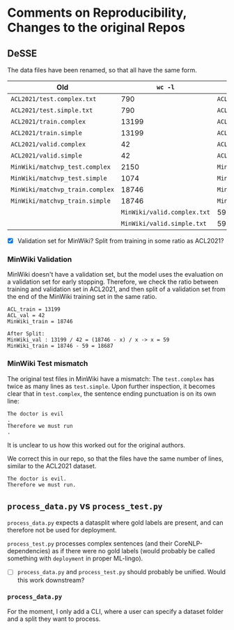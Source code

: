 # Comments on Reproducibility, Changes to the original Repos

## DeSSE

The data files have been renamed, so that all have the same form.

| Old | `wc -l` | New | `wc -l` |
|-|-|-|-|
| `ACL2021/test.complex.txt` | 790 | `ACL2021/test.complex.txt` | 790 |
| `ACL2021/test.simple.txt` | 790 | `ACL2021/test.simple.txt` | 790 |
| `ACL2021/train.complex` | 13199 | `ACL2021/train.complex.txt` | 13199 |
| `ACL2021/train.simple` | 13199 | `ACL2021/train.simple.txt` | 13199 |
| `ACL2021/valid.complex` | 42 | `ACL2021/valid.complex.txt` | 42 |
| `ACL2021/valid.simple` | 42 |`ACL2021/valid.simple.txt` | 42 |
| `MinWiki/matchvp_test.complex` | 2150 | `MinWiki/test.complex.txt` | 1074 |
| `MinWiki/matchvp_test.simple` | 1074 | `MinWiki/test.simple.txt` | 1074 |
| `MinWiki/matchvp_train.complex` | 18746 | `MinWiki/train.complex.txt` | 18687 |
| `MinWiki/matchvp_train.simple` | 18746 | `MinWiki/train.simple.txt` | 18687 |
|  | `MinWiki/valid.complex.txt` | 59 |
|  | `MinWiki/valid.simple.txt` | 59 |

- [x] Validation set for MinWiki? Split from training in some ratio as ACL2021?

### MinWiki Validation

MinWiki doesn't have a validation set, but the model uses the evaluation on a validation set for early stopping.
Therefore, we check the ratio between training and validation set in ACL2021, and then split of a validation set from the end of the MinWiki training set in the same ratio.

```
ACL_train = 13199
ACL_val = 42
MinWiki_train = 18746

After Split:
MinWiki_val : 13199 / 42 = (18746 - x) / x -> x = 59
MinWiki_train = 18746 - 59 = 18687
```
### MinWiki Test mismatch

The original test files in MinWiki have a mismatch:
The `test.complex` has twice as many lines as `test.simple`.
Upon further inspection, it becomes clear that in `test.complex`, the sentence ending punctuation is on its own line:

```
The doctor is evil
.
Therefore we must run
.
```

It is unclear to us how this worked out for the original authors.

We correct this in our repo, so that the files have the same number of lines, similar to the ACL2021 dataset.

```
The doctor is evil.
Therefore we must run.
```

## `process_data.py` vs `process_test.py`

`process_data.py` expects a datasplit where gold labels are present, and can therefore not be used for deployment.

`process_test.py` processes complex sentences (and their CoreNLP-dependencies) as if there were no gold labels (would probably be called something with `deployment` in proper ML-lingo).

- [ ] `process_data.py` and `process_test.py` should probably be unified. Would this work downstream?

### `process_data.py`

For the moment, I only add a CLI, where a user can specify a dataset folder and a split they want to process.

